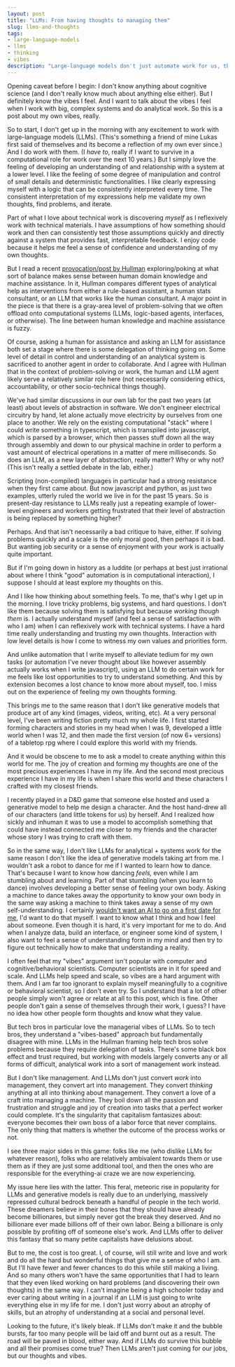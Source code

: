 ```yaml
---
layout: post
title: "LLMs: From having thoughts to managing them"
slug: llms-and-thoughts
tags:
- large-language-models
- llms
- thinking
- vibes
description: "Large-language models don't just automate work for us, they take away some of the best vibes we have in life."
---
```

Opening caveat before I begin: I don't know anything about cognitive science (and I don't really know much about anything else either). But I definitely know the vibes I feel. And I want to talk about the vibes I feel when I work with big, complex systems and do analytical work. So this is a post about my own vibes, really.

So to start, I don't get up in the morning with any excitement to work with large-language models (LLMs). (This's something a friend of mine Lukas first said of themselves and its become a reflection of my own ever since.) And I do work with them. (I *have to*, really if I want to survive in a computational role for work over the next 10 years.) But I simply love the feeling of developing an understanding of and relationship with a system at a lower level. I like the feeling of some degree of manipulation and control of small details and deterministic functionalities. I like clearly expressing myself with a logic that can be consistently interpreted every time. The consistent interpretation of my expressions help me validate my own thoughts, find problems, and iterate.

Part of what I love about technical work is discovering *myself* as I reflexively work with technical materials. I have assumptions of how something should work and then can consistently test those assumptions quickly and directly against a system that provides fast, interpretable feedback. I enjoy code because it helps me feel a sense of confidence and understanding of my own thoughts.

But I read a recent [provocation/post by Hullman](https://statmodeling.stat.columbia.edu/2024/06/24/forking-paths-in-llms-for-data-analysis/) exploring/poking at what sort of balance makes sense between human domain knowledge and machine assistance. In it, Hullman compares different types of analytical help as interventions from either a rule-based assistant, a human stats consultant, or an LLM that works like the human consultant. A major point in the piece is that there is a gray-area level of problem-solving that we often offload onto computational systems (LLMs, logic-based agents, interfaces, or otherwise). The line between human knowledge and machine assistance is fuzzy.

Of course, asking a human for assistance and asking an LLM for assistance both set a stage where there is some delegation of thinking going on. Some level of detail in control and understanding of an analytical system is sacrificed to another agent in order to collaborate. And I agree with Hullman that in the context of problem-solving or work, the human and LLM agent likely serve a relatively similar role here (not necessarily considering ethics, accountability, or other socio-technical things though).

We've had similar discussions in our own lab for the past two years (at least) about levels of abstraction in software. We don't engineer electrical circuitry by hand, let alone actually move electricity by ourselves from one place to another. We rely on the existing computational "stack" where I could write something in typescript, which is transpiled into javascript, which is parsed by a browser, which then passes stuff down all the way through assembly and down to our physical machine in order to perform a vast amount of electrical operations in a matter of mere milliseconds. So does an LLM, as a new layer of abstraction, really matter? Why or why not? (This isn't really a settled debate in the lab, either.)

Scripting (non-compiled) languages in particular had a strong resistance when they first came about. But now javascript and python, as just two examples, utterly ruled the world we live in for the past 15 years. So is present-day resistance to LLMs really just a repeating example of lower-level engineers and workers getting frustrated that their level of abstraction is being replaced by something higher?

Perhaps. And that isn't necessarily a bad critique to have, either. If solving problems quickly and a scale is the only moral good, then perhaps it *is* bad. But wanting job security or a sense of enjoyment with your work is actually quite important.

But if I'm going down in history as a luddite (or perhaps at best just irrational about where I think "good" automation is in computational interaction), I suppose I should at least explore my thoughts on this.

And I like how thinking about something feels. To me, that's why I get up in the morning. I love tricky problems, big systems, and hard questions. I don't like them because solving them is satisfying but because *working though them* is. I actually understand myself (and feel a sense of satisfaction with who I am) when I can reflexively work with technical systems. I have a hard time really understanding and trusting my own thoughts. Interaction with low level details is how I come to witness my own values and priorities form.

And unlike automation that I write myself to alleviate tedium for my own tasks (or automation I've never thought about like however assembly actually works when I write javascript), using an LLM to do certain work for me feels like lost opportunities to try to understand something. And this by extension becomes a lost chance to know more about myself, too. I miss out on the experience of feeling my own thoughts forming.

This brings me to the same reason that I don't like generative models that produce art of any kind (images, videos, writing, etc). At a very personal level, I've been writing fiction pretty much my whole life. I first started forming characters and stories in my head when I was 9, developed a little world when I was 12, and then made the first version (of now 6+ versions) of a tabletop rpg where I could explore this world with my friends.

And it would be obscene to me to ask a model to create anything within this world for me. The joy of creation and forming my thoughts are one of the most precious experiences I have in my life. And the second most precious experience I have in my life is when I share this world and these characters I crafted with my closest friends.

I recently played in a D&D game that someone else hosted and used a generative model to help me design a character. And the host hand-drew all of our characters (and little tokens for us) by herself. And I realized how sickly and inhuman it was to use a model to accomplish something that could have instead connected me closer to my friends and the character whose story I was trying to craft with them.

So in the same way, I don't like LLMs for analytical + systems work for the same reason I don't like the idea of generative models taking art from me. I wouldn't ask a robot to dance for me if I wanted to learn how to dance. That's because I want to know how dancing *feels,* even while I am stumbling about and learning. Part of that stumbling (when you learn to dance) involves developing a better sense of feeling your own body. Asking a machine to dance takes away the opportunity to know your own body in the same way asking a machine to think takes away a sense of my own self-understanding. I certainly [wouldn't want an AI to go on a first date for me](https://www.wired.com/story/volar-dating-app-chatbot-screen-matches/), I'd want to do that myself. I want to know what I think and how I feel about someone. Even though it is hard, it's very important for me to do. And when I analyze data, build an interface, or engineer some kind of system, I also want to feel a sense of understanding form in my mind and then try to figure out technically how to make that understanding a reality.

I often feel that my "vibes" argument isn't popular with computer and cognitive/behavioral scientists. Computer scientists are in it for speed and scale. And LLMs help speed and scale, so vibes are a hard argument with them. And I am far too ignorant to explain myself meaningfully to a cognitive or behavioral scientist, so I don't even try. So I understand that a lot of other people simply won't agree or relate at all to this post, which is fine. Other people don't gain a sense of themselves through their work, I guess? I have no idea how other people form thoughts and know what they value.

But tech bros in particular love the managerial vibes of LLMs. So to tech bros, they understand a "vibes-based" approach but fundamentally disagree with mine. LLMs in the Hullman framing help tech bros solve problems because they require delegation of tasks. There's some black box effect and trust required, but working with models largely converts any or all forms of difficult, analytical work into a sort of management work instead.

But I don't like management. And LLMs don't just convert *work* into management, they convert art into management. They convert *thinking* anything at all into thinking about management. They convert a love of a craft into managing a machine. They boil down all the passion and frustration and struggle and joy of creation into tasks that a perfect worker could complete. It's the singularity that capitalism fantasizes about: everyone becomes their own boss of a labor force that never complains. The only thing that matters is whether the outcome of the process works or not.

I see three major sides in this game: folks like me (who dislike LLMs for whatever reason), folks who are relatively ambivalent towards them or use them as if they are just some additional tool, and then the ones who are responsible for the everything-ai craze we are now experiencing.

My issue here lies with the latter. This feral, meteoric rise in popularity for LLMs and generative models is really due to an underlying, massively repressed cultural bedrock beneath a handful of people in the tech world. These dreamers believe in their bones that they should have already become billionares, but simply never got the break they deserved. And no billionare ever made billions off of their own labor. Being a billionare is only possible by profiting off of someone else's work. And LLMs offer to deliver this fantasy that so many petite capitalists have delusions about.

But to me, the cost is too great. I, of course, will still write and love and work and do all the hard but wonderful things that give me a sense of who I am. But I'll have fewer and fewer chances to do this while still making a living. And so many others won't have the same opportunities that I had to learn that they even liked working on hard problems (and discovering their own thoughts) in the same way. I can't imagine being a high schooler today and ever caring about writing in a journal if an LLM is just going to write everything else in my life for me. I don't just worry about an atrophy of skills, but an atrophy of understanding at a social and personal level.

Looking to the future, it's likely bleak. If LLMs don't make it and the bubble bursts, far too many people will be laid off and burnt out as a result. The road will be paved in blood, either way. And if LLMs do survive this bubble and all their promises come true? Then LLMs aren't just coming for our jobs, but our thoughts and vibes.
